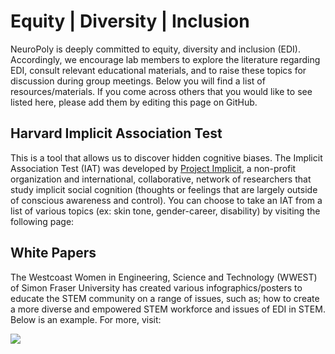 # Equity | Diversity | Inclusion

NeuroPoly is deeply committed to equity, diversity and inclusion (EDI). Accordingly, we encourage lab members to explore the literature regarding EDI, consult relevant educational materials, and to raise these topics for discussion during group meetings.
Below you will find a list of resources/materials. If you come across others that you would like to see listed here, please add them by editing this page on GitHub.  

## Harvard Implicit Association Test

This is a tool that allows us to discover hidden cognitive biases. The Implicit Association Test (IAT) was developed by [Project Implicit](https://www.projectimplicit.net/), a non-profit organization and international, collaborative, network of researchers that study implicit social cognition (thoughts or feelings that are largely outside of conscious awareness and control).
You can choose to take an IAT from a list of various topics (ex: skin tone, gender-career, disability) by visiting the following page: [](https://implicit.harvard.edu/implicit/takeatest.html)

## White Papers

The Westcoast Women in Engineering, Science and Technology (WWEST) of Simon Fraser University has created various infographics/posters to educate the STEM community on a range of issues, such as; how to create a more diverse and empowered STEM workforce and issues of EDI in STEM. 
Below is an example. For more, visit: [](https://www.sfu.ca/wwest/resources/White-Papers/diversity-101.html)

![](_media/Bias_Busting_Strategies_for_Individuals.jpeg)


